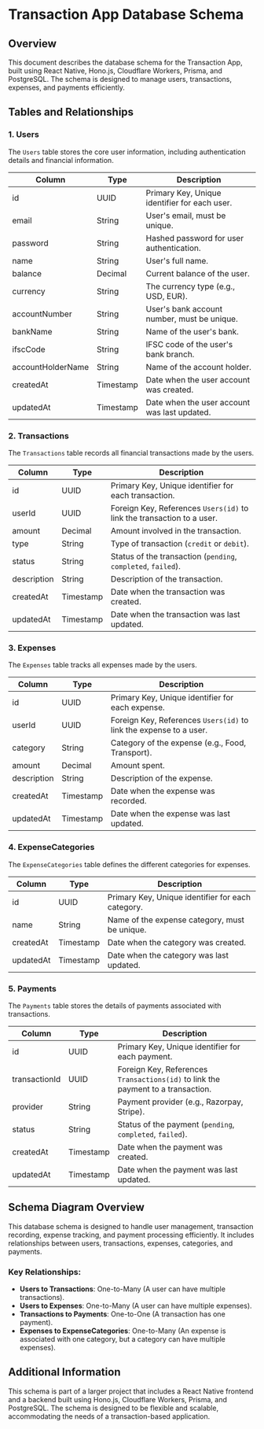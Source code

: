 # Transaction App Database Schema

## Overview

This document describes the database schema for the Transaction App, built using React Native, Hono.js, Cloudflare Workers, Prisma, and PostgreSQL. The schema is designed to manage users, transactions, expenses, and payments efficiently.

## Tables and Relationships

### 1. Users

The `Users` table stores the core user information, including authentication details and financial information.

| Column            | Type      | Description                                   |
| ----------------- | --------- | --------------------------------------------- |
| id                | UUID      | Primary Key, Unique identifier for each user. |
| email             | String    | User's email, must be unique.                 |
| password          | String    | Hashed password for user authentication.      |
| name              | String    | User's full name.                             |
| balance           | Decimal   | Current balance of the user.                  |
| currency          | String    | The currency type (e.g., USD, EUR).           |
| accountNumber     | String    | User's bank account number, must be unique.   |
| bankName          | String    | Name of the user's bank.                      |
| ifscCode          | String    | IFSC code of the user's bank branch.          |
| accountHolderName | String    | Name of the account holder.                   |
| createdAt         | Timestamp | Date when the user account was created.       |
| updatedAt         | Timestamp | Date when the user account was last updated.  |

### 2. Transactions

The `Transactions` table records all financial transactions made by the users.

| Column      | Type      | Description                                                            |
| ----------- | --------- | ---------------------------------------------------------------------- |
| id          | UUID      | Primary Key, Unique identifier for each transaction.                   |
| userId      | UUID      | Foreign Key, References `Users(id)` to link the transaction to a user. |
| amount      | Decimal   | Amount involved in the transaction.                                    |
| type        | String    | Type of transaction (`credit` or `debit`).                             |
| status      | String    | Status of the transaction (`pending`, `completed`, `failed`).          |
| description | String    | Description of the transaction.                                        |
| createdAt   | Timestamp | Date when the transaction was created.                                 |
| updatedAt   | Timestamp | Date when the transaction was last updated.                            |

### 3. Expenses

The `Expenses` table tracks all expenses made by the users.

| Column      | Type      | Description                                                        |
| ----------- | --------- | ------------------------------------------------------------------ |
| id          | UUID      | Primary Key, Unique identifier for each expense.                   |
| userId      | UUID      | Foreign Key, References `Users(id)` to link the expense to a user. |
| category    | String    | Category of the expense (e.g., Food, Transport).                   |
| amount      | Decimal   | Amount spent.                                                      |
| description | String    | Description of the expense.                                        |
| createdAt   | Timestamp | Date when the expense was recorded.                                |
| updatedAt   | Timestamp | Date when the expense was last updated.                            |

### 4. ExpenseCategories

The `ExpenseCategories` table defines the different categories for expenses.

| Column    | Type      | Description                                       |
| --------- | --------- | ------------------------------------------------- |
| id        | UUID      | Primary Key, Unique identifier for each category. |
| name      | String    | Name of the expense category, must be unique.     |
| createdAt | Timestamp | Date when the category was created.               |
| updatedAt | Timestamp | Date when the category was last updated.          |

### 5. Payments

The `Payments` table stores the details of payments associated with transactions.

| Column        | Type      | Description                                                                      |
| ------------- | --------- | -------------------------------------------------------------------------------- |
| id            | UUID      | Primary Key, Unique identifier for each payment.                                 |
| transactionId | UUID      | Foreign Key, References `Transactions(id)` to link the payment to a transaction. |
| provider      | String    | Payment provider (e.g., Razorpay, Stripe).                                       |
| status        | String    | Status of the payment (`pending`, `completed`, `failed`).                        |
| createdAt     | Timestamp | Date when the payment was created.                                               |
| updatedAt     | Timestamp | Date when the payment was last updated.                                          |

## Schema Diagram Overview

This database schema is designed to handle user management, transaction recording, expense tracking, and payment processing efficiently. It includes relationships between users, transactions, expenses, categories, and payments.

### Key Relationships:

- **Users to Transactions**: One-to-Many (A user can have multiple transactions).
- **Users to Expenses**: One-to-Many (A user can have multiple expenses).
- **Transactions to Payments**: One-to-One (A transaction has one payment).
- **Expenses to ExpenseCategories**: One-to-Many (An expense is associated with one category, but a category can have multiple expenses).

## Additional Information

This schema is part of a larger project that includes a React Native frontend and a backend built using Hono.js, Cloudflare Workers, Prisma, and PostgreSQL. The schema is designed to be flexible and scalable, accommodating the needs of a transaction-based application.
